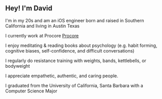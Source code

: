 ## Hey! I'm David

I'm in my 20s and am an iOS engineer born and raised in Southern California and living in Austin Texas

I currently work at Procore [Procore](https://www.glassdoor.com/Reviews/Procore-Technologies-Reviews-E691343.htm)

I enjoy meditating & reading books about psychology (e.g. habit forming, cognitive biases, self-confidence, and difficult conversations)

I regularly do resistance training with weights, bands, kettlebells, or bodyweight

I appreciate empathetic, authentic, and caring people.

I graduated from the University of California, Santa Barbara with a Computer Science Major
